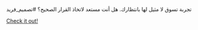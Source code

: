 تجربة تسوق لا مثيل لها بانتظارك. هل أنت مستعد لاتخاذ القرار الصحيح؟ #تصميم_فريد

[Check it out!](https://www.facebook.com/share/17TW2PL6Tj/)